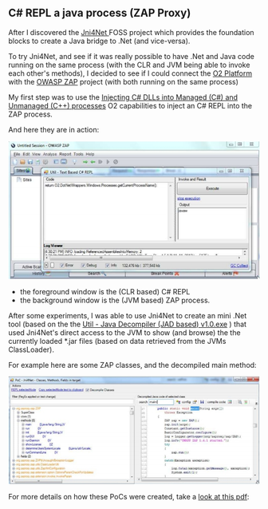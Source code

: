 ##  C# REPL a java process (ZAP Proxy)

After I discovered the [Jni4Net ](http://jni4net.sourceforge.net/) FOSS project which provides the foundation blocks to create a Java bridge to .Net (and vice-versa).

To try Jni4Net, and see if it was really possible to have .Net and Java code running on the same process (with the CLR and JVM being able to invoke each other's methods), I decided to see if I could connect the [O2 Platform](http://diniscruz.blogspot.co.uk/p/owasp-o2-platform.html) with the [OWASP ZAP](https://www.owasp.org/index.php/OWASP_Zed_Attack_Proxy_Project) project (with both running on the same process)

My first step was to use the [Injecting C# DLLs into Managed (C#) and Unmanaged (C++) processes](http://diniscruz.blogspot.co.uk/2012/06/video-injecting-c-dlls-into-managed-c.html)  O2 capabilities to inject an C# REPL into the ZAP process.

And here they are in action:

![](images/CropperCapture_5B72_5D.jpg)

  * the foreground window is the (CLR based) C# REPL
  * the background window is the (JVM based) ZAP process.

After some experiments, I was able to use Jni4Net to create an mini .Net tool (based on the the [Util - Java Decompiler (JAD based) v1.0.exe](http://diniscruz.blogspot.com/2012/11/util-java-decompiler-jad-based-v10exe.html) ) that used Jni4Net's direct access to the JVM to show (and browse) the the currently loaded *.jar files (based on data retrieved from the JVMs ClassLoader).

For example here are some ZAP classes, and the decompiled main method:

![](images/CropperCapture_5B74_5D.jpg)

For more details on how these PoCs were created, take a [look at this pdf](https://dl.dropbox.com/u/81532342/O2%20Raw%20Docs/Pdfs/Using%20Jni4Net%20%28Part%201%29%20-%20To%20C%23%20REPL%20a%20java%20process%20%28ZAP%20Proxy%29.pdf):
